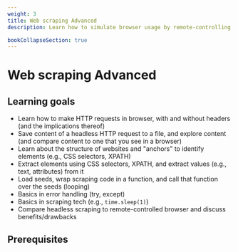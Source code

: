 ```yaml
---
weight: 3
title: Web scraping Advanced
description: Learn how to simulate browser usage by remote-controlling Chrome using chromedriver.

bookCollapseSection: true
---
```


# Web scraping Advanced

## Learning goals

- Learn how to make HTTP requests in  browser, with and without headers (and the implications thereof)
- Save content of a headless HTTP request to a file, and explore content (and compare content to one that you see in a browser)
- Learn about the structure of websites and "anchors" to identify elements (e.g., CSS selectors, XPATH)
- Extract elements using CSS selectors, XPATH, and extract values (e.g., text, attributes) from it
- Load seeds, wrap scraping code in a function, and call that function over the seeds (looping)
- Basics in error handling (try, except)
- Basics in scraping tech (e.g., `time.sleep(1)`)
- Compare headless scraping to remote-controlled browser and discuss benefits/drawbacks

## Prerequisites
